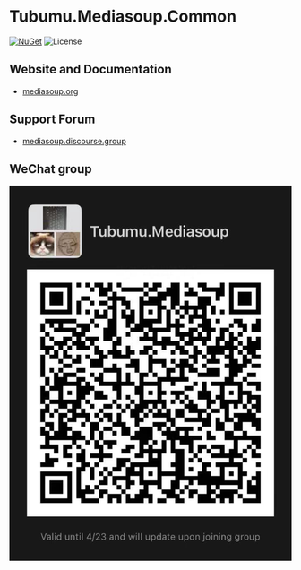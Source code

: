 # Tubumu.Mediasoup.Common

[![NuGet](https://img.shields.io/nuget/v/Tubumu.Mediasoup.Common.svg)](https://www.nuget.org/packages/Tubumu.Mediasoup.Common)
![License](https://img.shields.io/github/license/albyho/Tubumu.Mediasoup.Common)

## Website and Documentation

* [mediasoup.org](https://mediasoup.org/)

## Support Forum

* [mediasoup.discourse.group](https://mediasoup.discourse.group/)

## WeChat group
![WeChat group](https://raw.githubusercontent.com/albyho/Tubumu.Meeting.Demo/dev-07/docs/WeChat-Group.jpg)